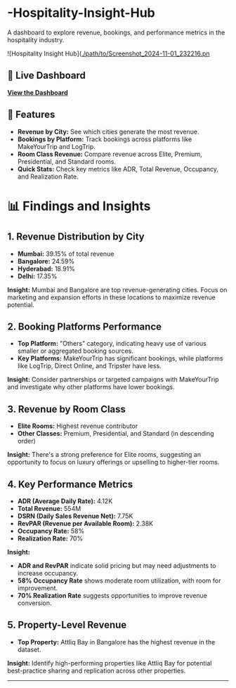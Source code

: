 # -Hospitality-Insight-Hub
A dashboard to explore revenue, bookings, and performance metrics in the hospitality industry.

![Hospitality Insight Hub]([./path/to/Screenshot_2024-11-01_232216.pn](https://github.com/mayureshmakawar/-Hospitality-Insight-Hub/blob/main/Screenshot%202024-11-01%20232216.png)


## 🔗 Live Dashboard

[**View the Dashboard**](https://app.powerbi.com/view?r=eyJrIjoiZTQyZTQxOWUtMTA0ZS00MGU5LTlkODUtZTY4NmFjNDIzZTFjIiwidCI6ImQxMWFkOTIzLWQ0ZjctNGQyNC1iZWRiLTE0MzFjNjA5NDk2NyJ9)

## 🌟 Features

- **Revenue by City:** See which cities generate the most revenue.
- **Bookings by Platform:** Track bookings across platforms like MakeYourTrip and LogTrip.
- **Room Class Revenue:** Compare revenue across Elite, Premium, Presidential, and Standard rooms.
- **Quick Stats:** Check key metrics like ADR, Total Revenue, Occupancy, and Realization Rate.

# 📊 Findings and Insights

## 1. Revenue Distribution by City
- **Mumbai:** 39.15% of total revenue
- **Bangalore:** 24.59%
- **Hyderabad:** 18.91%
- **Delhi:** 17.35%
  
**Insight:** Mumbai and Bangalore are top revenue-generating cities. Focus on marketing and expansion efforts in these locations to maximize revenue potential.

## 2. Booking Platforms Performance
- **Top Platform:** "Others" category, indicating heavy use of various smaller or aggregated booking sources.
- **Key Platforms:** MakeYourTrip has significant bookings, while platforms like LogTrip, Direct Online, and Tripster have less.

**Insight:** Consider partnerships or targeted campaigns with MakeYourTrip and investigate why other platforms have lower bookings.

## 3. Revenue by Room Class
- **Elite Rooms:** Highest revenue contributor
- **Other Classes:** Premium, Presidential, and Standard (in descending order)

**Insight:** There's a strong preference for Elite rooms, suggesting an opportunity to focus on luxury offerings or upselling to higher-tier rooms.

## 4. Key Performance Metrics
- **ADR (Average Daily Rate):** 4.12K
- **Total Revenue:** 554M
- **DSRN (Daily Sales Revenue Net):** 7.75K
- **RevPAR (Revenue per Available Room):** 2.38K
- **Occupancy Rate:** 58%
- **Realization Rate:** 70%

**Insight:** 
- **ADR and RevPAR** indicate solid pricing but may need adjustments to increase occupancy.
- **58% Occupancy Rate** shows moderate room utilization, with room for improvement.
- **70% Realization Rate** suggests opportunities to improve revenue conversion.

## 5. Property-Level Revenue
- **Top Property:** Attliq Bay in Bangalore has the highest revenue in the dataset.

**Insight:** Identify high-performing properties like Attliq Bay for potential best-practice sharing and replication across other properties.

---
